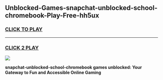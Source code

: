 
## Unblocked-Games-snapchat-unblocked-school-chromebook-Play-Free-hh5ux
<h3>
<a href="https://premium76.site?title=snapchat-unblocked-school-chromebook&ref=12A">CLICK TO PLAY</a></h3>
<hr>

<h3>
<a href="https://premium76.site?title=snapchat-unblocked-school-chromebook&ref=12A">CLICK 2 PLAY</a>
  
</h3>

<a href="https://premium76.site?title=snapchat-unblocked-school-chromebook&ref=12A"><img src="https://clearcache.store/games.png"></a>


**snapchat-unblocked-school-chromebook games unblocked: Your Gateway to Fun and Accessible Online Gaming**
